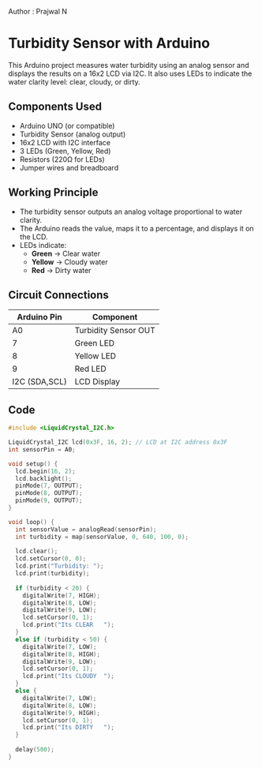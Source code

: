 Author : Prajwal N
# Turbidity Sensor with Arduino

This Arduino project measures water turbidity using an analog sensor and displays the results on a 16x2 LCD via I2C. It also uses LEDs to indicate the water clarity level: clear, cloudy, or dirty.

## Components Used
- Arduino UNO (or compatible)
- Turbidity Sensor (analog output)
- 16x2 LCD with I2C interface
- 3 LEDs (Green, Yellow, Red)
- Resistors (220Ω for LEDs)
- Jumper wires and breadboard

## Working Principle
- The turbidity sensor outputs an analog voltage proportional to water clarity.
- The Arduino reads the value, maps it to a percentage, and displays it on the LCD.
- LEDs indicate:
  - **Green** → Clear water
  - **Yellow** → Cloudy water
  - **Red** → Dirty water

## Circuit Connections
| Arduino Pin | Component            |
|-------------|----------------------|
| A0          | Turbidity Sensor OUT |
| 7           | Green LED            |
| 8           | Yellow LED           |
| 9           | Red LED               |
| I2C (SDA,SCL)| LCD Display          |

## Code
```cpp
#include <LiquidCrystal_I2C.h>

LiquidCrystal_I2C lcd(0x3F, 16, 2); // LCD at I2C address 0x3F
int sensorPin = A0;

void setup() {
  lcd.begin(16, 2);
  lcd.backlight();
  pinMode(7, OUTPUT);
  pinMode(8, OUTPUT);
  pinMode(9, OUTPUT);
}

void loop() {
  int sensorValue = analogRead(sensorPin);
  int turbidity = map(sensorValue, 0, 640, 100, 0);
  
  lcd.clear();
  lcd.setCursor(0, 0);
  lcd.print("Turbidity: ");
  lcd.print(turbidity);
  
  if (turbidity < 20) {
    digitalWrite(7, HIGH);
    digitalWrite(8, LOW);
    digitalWrite(9, LOW);
    lcd.setCursor(0, 1);
    lcd.print("Its CLEAR   ");
  }
  else if (turbidity < 50) {
    digitalWrite(7, LOW);
    digitalWrite(8, HIGH);
    digitalWrite(9, LOW);
    lcd.setCursor(0, 1);
    lcd.print("Its CLOUDY  ");
  }
  else {
    digitalWrite(7, LOW);
    digitalWrite(8, LOW);
    digitalWrite(9, HIGH);
    lcd.setCursor(0, 1);
    lcd.print("Its DIRTY   ");
  }
  
  delay(500);
}
